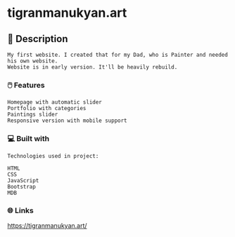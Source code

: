 # tigranmanukyan.art

## 🚀 Description

```
My first website. I created that for my Dad, who is Painter and needed his own website.
Website is in early version. It'll be heavily rebuild.
```

### 🖱️ Features

```
Homepage with automatic slider
Portfolio with categories
Paintings slider
Responsive version with mobile support
```

### 💻 Built with

```
Technologies used in project:

HTML
CSS
JavaScript
Bootstrap
MDB
```

### 🌐 Links

https://tigranmanukyan.art/
